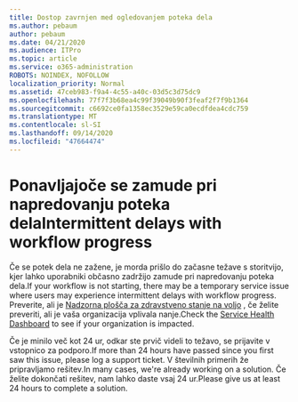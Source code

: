 ```yaml
---
title: Dostop zavrnjen med ogledovanjem poteka dela
ms.author: pebaum
author: pebaum
ms.date: 04/21/2020
ms.audience: ITPro
ms.topic: article
ms.service: o365-administration
ROBOTS: NOINDEX, NOFOLLOW
localization_priority: Normal
ms.assetid: 47ceb983-f9a4-4c55-a40c-03d5c3d75dc9
ms.openlocfilehash: 77f7f3b68ea4c99f39049b90f3feaf2f7f9b1364
ms.sourcegitcommit: c6692ce0fa1358ec3529e59ca0ecdfdea4cdc759
ms.translationtype: MT
ms.contentlocale: sl-SI
ms.lasthandoff: 09/14/2020
ms.locfileid: "47664474"
---
```

# <a name="intermittent-delays-with-workflow-progress"></a><span data-ttu-id="fc06b-102">Ponavljajoče se zamude pri napredovanju poteka dela</span><span class="sxs-lookup"><span data-stu-id="fc06b-102">Intermittent delays with workflow progress</span></span>

<span data-ttu-id="fc06b-103">Če se potek dela ne zažene, je morda prišlo do začasne težave s storitvijo, kjer lahko uporabniki občasno zadržijo zamude pri napredovanju poteka dela.</span><span class="sxs-lookup"><span data-stu-id="fc06b-103">If your workflow is not starting, there may be a temporary service issue where users may experience intermittent delays with workflow progress.</span></span> <span data-ttu-id="fc06b-104">Preverite, ali je [Nadzorna plošča za zdravstveno stanje na voljo](https://admin.microsoft.com/AdminPortal/Home#/servicehealth) , če želite preveriti, ali je vaša organizacija vplivala nanje.</span><span class="sxs-lookup"><span data-stu-id="fc06b-104">Check the [Service Health Dashboard](https://admin.microsoft.com/AdminPortal/Home#/servicehealth) to see if your organization is impacted.</span></span> 

<span data-ttu-id="fc06b-105">Če je minilo več kot 24 ur, odkar ste prvič videli to težavo, se prijavite v vstopnico za podporo.</span><span class="sxs-lookup"><span data-stu-id="fc06b-105">If more than 24 hours have passed since you first saw this issue, please log a support ticket.</span></span> <span data-ttu-id="fc06b-106">V številnih primerih že pripravljamo rešitev.</span><span class="sxs-lookup"><span data-stu-id="fc06b-106">In many cases, we're already working on a solution.</span></span> <span data-ttu-id="fc06b-107">Če želite dokončati rešitev, nam lahko daste vsaj 24 ur.</span><span class="sxs-lookup"><span data-stu-id="fc06b-107">Please give us at least 24 hours to complete a solution.</span></span>


  


